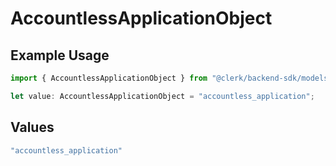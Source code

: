 # AccountlessApplicationObject

## Example Usage

```typescript
import { AccountlessApplicationObject } from "@clerk/backend-sdk/models/components";

let value: AccountlessApplicationObject = "accountless_application";
```

## Values

```typescript
"accountless_application"
```